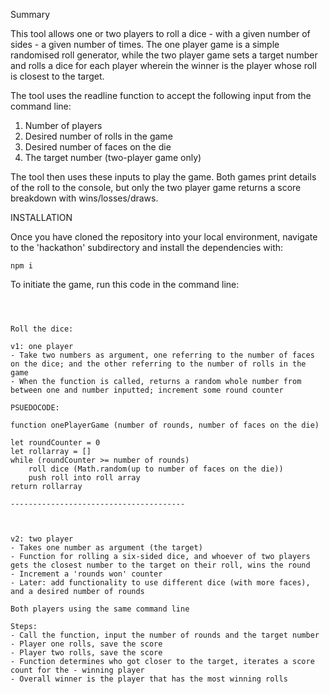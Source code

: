Summary

This tool allows one or two players to roll a dice - with a given number of sides - a given number of times. The one player game is a simple randomised roll generator, while the two player game sets a target number and rolls a dice for each player wherein the winner is the player whose roll is closest to the target.

The tool uses the readline function to accept the following input from the command line:

1) Number of players
2) Desired number of rolls in the game
3) Desired number of faces on the die
4) The target number (two-player game only)

The tool then uses these inputs to play the game. Both games print details of the roll to the console, but only the two player game returns a score breakdown with wins/losses/draws. 

INSTALLATION

Once you have cloned the repository into your local environment, navigate to the 'hackathon' subdirectory and install the dependencies with:
```
npm i
```

To initiate the game, run this code in the command line:
```



Roll the dice:

v1: one player
- Take two numbers as argument, one referring to the number of faces on the dice; and the other referring to the number of rolls in the game
- When the function is called, returns a random whole number from between one and number inputted; increment some round counter

PSUEDOCODE:

function onePlayerGame (number of rounds, number of faces on the die)

let roundCounter = 0
let rollarray = []
while (roundCounter >= number of rounds)
    roll dice (Math.random(up to number of faces on the die))
    push roll into roll array
return rollarray

---------------------------------------



v2: two player
- Takes one number as argument (the target)
- Function for rolling a six-sided dice, and whoever of two players gets the closest number to the target on their roll, wins the round
- Increment a 'rounds won' counter
- Later: add functionality to use different dice (with more faces), and a desired number of rounds

Both players using the same command line

Steps:
- Call the function, input the number of rounds and the target number
- Player one rolls, save the score
- Player two rolls, save the score
- Function determines who got closer to the target, iterates a score count for the - winning player
- Overall winner is the player that has the most winning rolls